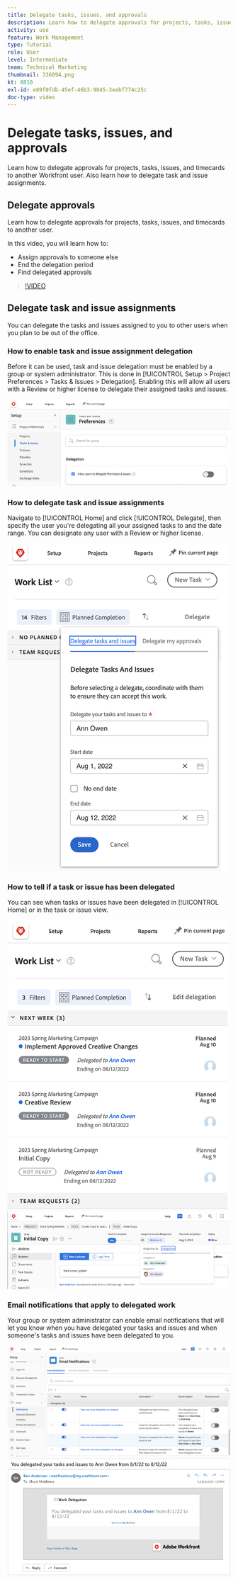 ```yaml
---
title: Delegate tasks, issues, and approvals
description: Learn how to delegate approvals for projects, tasks, issues, and timecards to another Workfront user. Also learn how to delegate task and issue assignments.
activity: use
feature: Work Management
type: Tutorial
role: User
level: Intermediate
team: Technical Marketing
thumbnail: 336094.png
kt: 8810
exl-id: e89f0fdb-45ef-46b3-9845-3eebf774c25c
doc-type: video
---
```

# Delegate tasks, issues, and approvals

Learn how to delegate approvals for projects, tasks, issues, and timecards to another Workfront user. Also learn how to delegate task and issue assignments.

## Delegate approvals

Learn how to delegate approvals for projects, tasks, issues, and timecards to another user.

In this video, you will learn how to:

* Assign approvals to someone else
* End the delegation period
* Find delegated approvals 

>[!VIDEO](https://video.tv.adobe.com/v/336094/?quality=12&learn=on)

<!---
learn more URLS
Delegate approval request
--->

## Delegate task and issue assignments

You can delegate the tasks and issues assigned to you to other users when you plan to be out of the office. 

### How to enable task and issue assignment delegation

Before it can be used, task and issue delegation must be enabled by a group or system administrator. This is done in [!UICONTROL Setup > Project Preferences > Tasks & Issues > Delegation]. Enabling this will allow all users with a Review or higher license to delegate their assigned tasks and issues.

![Screenshot showing [!UICONTROL Setup] preferences for delegation](assets/delegation-1.png)

### How to delegate task and issue assignments

Navigate to [!UICONTROL Home] and click [!UICONTROL Delegate], then specify the user you're delegating all your assigned tasks to and the date range. You can designate any user with a Review or higher license.

![Screenshot showing the delegation tab in [!UICONTROL Home]](assets/delegation-2.png)

### How to tell if a task or issue has been delegated

You can see when tasks or issues have been delegated in [!UICONTROL Home] or in the task or issue view.

![Screenshot showing delegated task assignment in [!UICONTROL Home]](assets/delegation-4.png)
![Screenshot showing delegated task assignment in the task view](assets/delegation-3.png)

### Email notifications that apply to delegated work

Your group or system administrator can enable email notifications that will let you know when you have delegated your tasks and issues and when someone's tasks and issues have been delegated to you.

![Screenshot showing [!UICONTROL Setup] email notification options for delegation](assets/delegation-5.png)
![Screenshot showing a work delegation email](assets/delegation-6.png)
